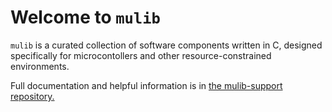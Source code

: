 # Welcome to `mulib`

`mulib` is a curated collection of software components written in C, designed
specifically for microcontollers and other resource-constrained environments.

Full documentation and helpful information is in
[the mulib-support repository.](https://github.com/rdpoor/README.md)
